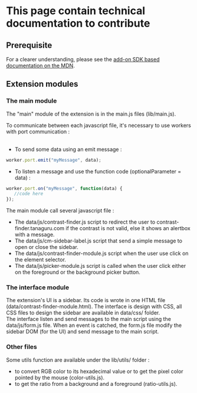 # This page contain technical documentation to contribute

## Prerequisite

For a clearer understanding, please see the [add-on SDK based documentation on the MDN](https://developer.mozilla.org/en-US/Add-ons/SDK).

## Extension modules

### The main module

The "main" module of the extension is in the main.js files (lib/main.js).

To communicate between each javascript file, it's necessary to use workers with port communication :<br/><br/>
* To send some data using an emit message :
```javascript
worker.port.emit("myMessage", data);
```
* To listen a message and use the function code (optionalParameter = data) :
```javascript
worker.port.on("myMessage", function(data) { 
   //code here 
});
```

The main module call several javascript file :
* The data/js/contrast-finder.js script to redirect the user to contrast-finder.tanaguru.com if the contrast is not valid, else it shows an alertbox with a message.
* The data/js/cm-sidebar-label.js script that send a simple message to open or close the sidebar.
* The data/js/contrast-finder-module.js script when the user use click on the element selector. 
* The data/js/picker-module.js script is called when the user click either on the foreground or the background picker button.

### The interface module

The extension's UI is a sidebar. Its code is wrote in one HTML file (data/contrast-finder-module.html). The interface is design with CSS, all CSS files to design the sidebar are available in data/css/ folder.<br/>
The interface listen and send messages to the main script using the data/js/form.js file. When an event is catched, the form.js file modify the sidebar DOM (for the UI) and send message to the main script.

### Other files

Some utils function are available under the lib/utils/ folder :
* to convert RGB color to its hexadecimal value or to get the pixel color pointed by the mouse (color-utils.js).
* to get the ratio from a background and a foreground (ratio-utils.js).